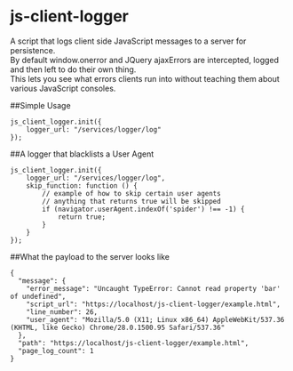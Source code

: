 js-client-logger
================

A script that logs client side JavaScript messages to a server for persistence.<br/>
By default window.onerror and JQuery ajaxErrors are intercepted, logged and then left to do their own thing.<br/>
This lets you see what errors clients run into without teaching them about various JavaScript consoles.

##Simple Usage
```
js_client_logger.init({
    logger_url: "/services/logger/log"
});
```

##A logger that blacklists a User Agent
```
js_client_logger.init({
    logger_url: "/services/logger/log",
    skip_function: function () {
        // example of how to skip certain user agents
        // anything that returns true will be skipped
        if (navigator.userAgent.indexOf('spider') !== -1) {
            return true;
        }
    }
});
```

##What the payload to the server looks like
```
{
  "message": {
    "error_message": "Uncaught TypeError: Cannot read property 'bar' of undefined",
    "script_url": "https://localhost/js-client-logger/example.html",
    "line_number": 26,
    "user_agent": "Mozilla/5.0 (X11; Linux x86_64) AppleWebKit/537.36 (KHTML, like Gecko) Chrome/28.0.1500.95 Safari/537.36"
  },
  "path": "https://localhost/js-client-logger/example.html",
  "page_log_count": 1
}
```
